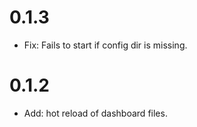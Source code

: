 # 0.1.3

- Fix: Fails to start if config dir is missing.

# 0.1.2

- Add: hot reload of dashboard files.